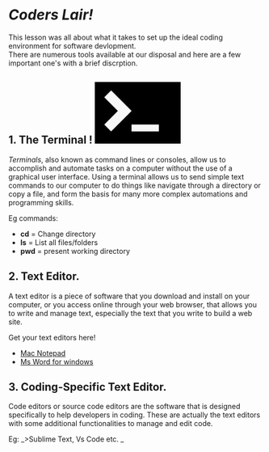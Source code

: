 # ***Coders Lair!***

This lesson was all about what it takes to set up the ideal coding environment for software devlopment.   
There are numerous tools available at our disposal and here are a few important one's with a brief discrption. 


## 1. The Terminal !         ![terminal logo](terminal.jpeg "Terminal") 
 _Terminals_, also known as command lines or consoles, allow us to accomplish and automate tasks on a computer without the use of a graphical user interface. Using a terminal allows us to send simple text commands to our computer to do things like navigate through a directory or copy a file, and form the basis for many more complex automations and programming skills.

Eg commands: 
 - **cd** = Change directory
 - **ls** = List all files/folders
 - **pwd** = present working directory

## 2. Text Editor. 

A text editor is a piece of software that you download and install on your computer, or you access online through your web browser, that
allows you to write and manage text, especially the text that you write to build a web site.

Get your text editors here!
 - [Mac Notepad](https://mac-notepad.en.softonic.com/mac/download)
 - [Ms Word for windows](https://www.officesuite.com/download-file/?f=ofswin64)

## 3. Coding-Specific Text Editor.

Code editors or source code editors are the software that is designed specifically to help developers in coding. These are actually the text editors with some additional functionalities to manage and edit code.

Eg: _>Sublime Text, Vs Code etc. _
